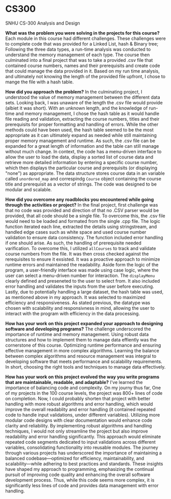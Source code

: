 # CS300
SNHU CS-300 Analysis and Design

**What was the problem you were solving in the projects for this course?**
    Each module in this course had different challenges. These challenges were to complete code that was provided for a Linked List, hash & Binary tree; Following the three data types, a run-time analysis was conducted to understand the memory management of each type. The course then culminated into a final project that was to take a provided .csv file that contained course numbers, names and their prerequisits and create code that could manage the data provided in it. Based on my run time analysis, and ultimately not knowing the length of the provided file upfront, I chose to mange the file with a hash table.


**How did you approach the problem?**
    In the culminating project, I understood the value of memory management between the different data sets. Looking back, I was unaware of the length the .csv file would provide (albiet it was short). With an unknown length, and the knowledge of run-time and memory management, I chose the hash table as it would handle file reading and validation, extracting the course numbers, titles and their prerequisits for proper formatting and handling of errors. While the other methods could have been used, the hash table seemed to be the most appropriate as it can ultimately expand as needed while still maintaining proper memory management and runtime. As such, the .csv file can be expanded for a great length of information and the table can still manage without much change. In context, the code has a menu-driven interface to allow the user to load the data, display a sorted list of course data and retrieve more detailed information by entering a specific course number, which then displays the particular course and prerequisits (or displaying "none") as appropriate. The data structure stores course data in an variable called `unordered_map` and correspindg `Course` object containing the course title and prerequisit as a vector of strings. The code was designed to be modular and scalable.


**How did you overcome any roadblocks you encountered while going through the activities or project?**
    In the final project, first challenge was that no code was provided and direction of that no .CSV parser would be provided, that all code should be a single file. To overcome this, the .csv file would need to be loaded and formated from the single .cpp file. The logic function iterated each line, extracted the details using stringstream, and handled edge cases such as white space and used course number validation to ensure data consistency. The function included error handling if one should arise.
    As such, the handling of prerequisite needed varification. To overcome this, I utilized `allCourses` to track and validate course numbers from the file. It was then cross checked against the rerequisites to ensure it exsisted. It was a proactive approach to minimize runtime errors and maintained the readability.
    Aside form the logic of the program, a user-friendly interface was made using case logic, where the user can select a menu-driven number for interaction. The `displayMenu` clearly defined and preseneted to the user to select from. It also included error handling and validates the inputs from the user before executing.
    Lastly, due to potentially handling a large dataset, the hash table was used, as mentioned above in my approach. It was selected to maximized efficiency and responsiveness. As stated previous, the datatype was chosen with scalability and responsivness in mind, allowing the user to interact with the program with efficiency in the data processing. 


**How has your work on this project expanded your approach to designing software and developing programs?**
    The challenge underscored the importance of runtime and memory management. Using robust data structures and how to implement them to manage data effiently was the cornerstone of this course. Optimizing runtime performance and ensuring effective management in more complex algorithms. Learning the balance between complex algorithms and resource management was integral to developing software that meets performance and scalability requirements. In short, choosing the right tools and techniques to manage data effectively.


**How has your work on this project evolved the way you write programs that are maintainable, readable, and adaptable?**
    I've learned the importance of balancing code and complexity. On my journy thus far, One of my projects in the 100 course levels, the project was 800+ lines of code on completion. Now, I could probably shorten that project with better handling with more robust algorithms and error handling, which would improve the overall readablity and error handling (it contained repeated code to handle input validations, under different variables). Utilizing more modular code designs with clear documentation would enhance code clarity and reliability. By implementing robust algorithms and handling techniques, I would not only streamline the project but also improve readability and error handling significantly. This approach would eliminate repeated code segments dedicated to input validations across different variables, consolidating functionality into reusable modules. The journey through various projects has underscored the importance of maintaining a balanced codebase—optimized for efficiency, maintainability, and scalability—while adhering to best practices and standards. These insights have shaped my approach to programming, emphasizing the continual pursuit of improving code quality and enhancing the overall software development process. Thus, while this code seems more complex, it is significantly less lines of code and provides data management with error handling. 
    
